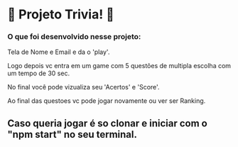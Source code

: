 # :construction: Projeto Trivia! :construction:

### O que foi desenvolvido nesse projeto:

Tela de Nome e Email e da o 'play'.

Logo depois vc entra em um game com 5 questões de multipla escolha com um tempo de 30 sec.

No final você pode vizualiza seu 'Acertos' e 'Score'.

Ao final das questoes vc pode jogar novamente ou ver ser Ranking.


## Caso queria jogar é so clonar e iniciar com o "npm start" no seu terminal.
